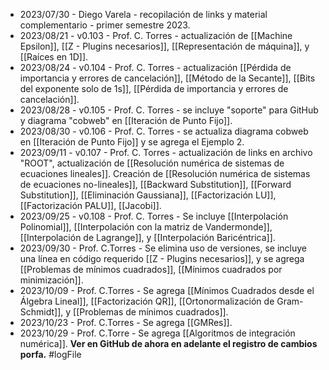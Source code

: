 - 2023/07/30 - Diego Varela - recopilación de links y material complementario - primer semestre 2023.
- 2023/08/21 - v0.103 - Prof. C. Torres - actualización de [[Machine Epsilon]], [[Z - Plugins necesarios]], [[Representación de máquina]], y [[Raíces en 1D]].
- 2023/08/24 - v0.104 - Prof. C. Torres - actualización [[Pérdida de importancia y errores de cancelación]], [[Método de la Secante]], [[Bits del exponente solo de 1s]], [[Pérdida de importancia y errores de cancelación]].
- 2023/08/28 - v0.105 - Prof. C. Torres - se incluye "soporte" para GitHub y diagrama "cobweb" en [[Iteración de Punto Fijo]].
- 2023/08/30 - v0.106 - Prof. C. Torres - se actualiza diagrama cobweb en [[Iteración de Punto Fijo]] y se agrega el Ejemplo 2.
- 2023/09/11 - v0.107 - Prof. C. Torres - actualización de links en archivo "ROOT", actualización de [[Resolución numérica de sistemas de ecuaciones lineales]]. Creación de [[Resolución numérica de sistemas de ecuaciones no-lineales]], [[Backward Substitution]], [[Forward Substitution]], [[Eliminación Gaussiana]], [[Factorización LU]], [[Factorización PALU]], [[Jacobi]].
- 2023/09/25 - v0.108 - Prof. C. Torres - Se incluye [[Interpolación Polinomial]], [[Interpolación con la matriz de Vandermonde]], [[Interpolación de Lagrange]], y [[Interpolación Baricéntrica]].
- 2023/09/30 - Prof. C.Torres - Se elimina uso de versiones, se incluye una línea en código requerido [[Z - Plugins necesarios]], y se agrega [[Problemas de mínimos cuadrados]], [[Mínimos cuadrados por minimización]].
- 2023/10/09 - Prof. C.Torres - Se agrega [[Mínimos Cuadrados desde el Álgebra Lineal]], [[Factorización QR]], [[Ortonormalización de Gram-Schmidt]], y [[Problemas de mínimos cuadrados]].
- 2023/10/23 - Prof. C.Torres - Se agrega [[GMRes]].
- 2023/10/29 - Prof. C.Torre - Se agrega [[Algoritmos de integración numérica]]. **Ver en GitHub de ahora en adelante el registro de cambios porfa.**
#logFile